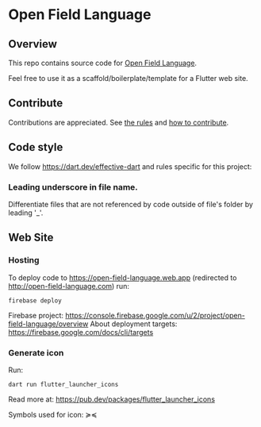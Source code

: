 # Open Field Language

## Overview

This repo contains source code for [Open Field Language](http://open-field-language.com).

Feel free to use it as a scaffold/boilerplate/template for a Flutter web site.

## Contribute

Contributions are appreciated.
See [the rules](https://open-field-language.com/#/rules)
and [how to contribute](https://open-field-language.com/#/contribute).

## Code style

We follow https://dart.dev/effective-dart and rules specific for this project:

### Leading underscore in file name.

Differentiate files that are not referenced by code outside of file's folder
by leading '_'.

## Web Site

### Hosting

To deploy code to https://open-field-language.web.app
(redirected to http://open-field-language.com) run:

```
firebase deploy
```

Firebase project: https://console.firebase.google.com/u/2/project/open-field-language/overview
About deployment targets: https://firebase.google.com/docs/cli/targets

### Generate icon

Run:

```
dart run flutter_launcher_icons
```

Read more at: https://pub.dev/packages/flutter_launcher_icons

Symbols used for icon: ≽≼

